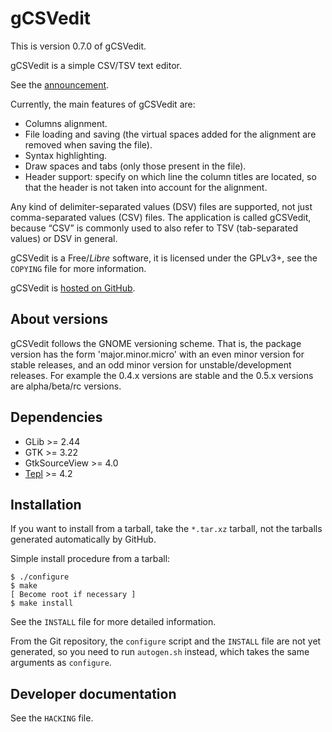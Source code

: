 gCSVedit
========

This is version 0.7.0 of gCSVedit.

gCSVedit is a simple CSV/TSV text editor.

See the [announcement](https://blogs.gnome.org/swilmet/2015/11/03/announcing-gcsvedit-a-simple-text-editor-to-edit-csv-files/).

Currently, the main features of gCSVedit are:
- Columns alignment.
- File loading and saving (the virtual spaces added for the alignment are
  removed when saving the file).
- Syntax highlighting.
- Draw spaces and tabs (only those present in the file).
- Header support: specify on which line the column titles are located, so that
  the header is not taken into account for the alignment.

Any kind of delimiter-separated values (DSV) files are supported, not just
comma-separated values (CSV) files. The application is called gCSVedit, because
“CSV” is commonly used to also refer to TSV (tab-separated values) or DSV in
general.

gCSVedit is a Free/_Libre_ software, it is licensed under the GPLv3+, see the
`COPYING` file for more information.

gCSVedit is [hosted on GitHub](https://github.com/swilmet/gCSVedit).

About versions
--------------

gCSVedit follows the GNOME versioning scheme. That is, the package version has
the form 'major.minor.micro' with an even minor version for stable releases,
and an odd minor version for unstable/development releases. For example the
0.4.x versions are stable and the 0.5.x versions are alpha/beta/rc versions.

Dependencies
------------

- GLib >= 2.44
- GTK >= 3.22
- GtkSourceView >= 4.0
- [Tepl](https://wiki.gnome.org/Projects/Tepl) >= 4.2

Installation
------------

If you want to install from a tarball, take the `*.tar.xz` tarball, not the
tarballs generated automatically by GitHub.

Simple install procedure from a tarball:

```
$ ./configure
$ make
[ Become root if necessary ]
$ make install
```

See the `INSTALL` file for more detailed information.

From the Git repository, the `configure` script and the `INSTALL` file are not
yet generated, so you need to run `autogen.sh` instead, which takes the same
arguments as `configure`.

Developer documentation
-----------------------

See the `HACKING` file.
